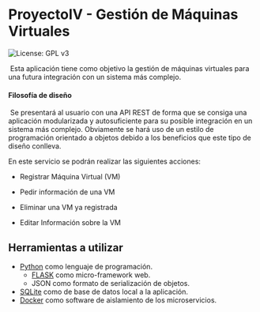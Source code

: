 # ProyectoIV - Gestión de Máquinas Virtuales

![License: GPL v3](https://img.shields.io/badge/License-GPL%20v3-blue.svg)

​	Esta aplicación tiene como objetivo la gestión de máquinas virtuales para una futura integración con un sistema más complejo.

#### Filosofía de diseño

​	Se presentará al usuario con una API REST de forma que se consiga una aplicación modularizada y autosuficiente para su posible integración en un sistema más complejo. Obviamente se hará uso de un estilo de programación orientado a objetos debido a los beneficios que este tipo de diseño conlleva.

En este servicio se podrán realizar las siguientes acciones:

- Registrar Máquina Virtual (VM)

- Pedir información de una VM

- Eliminar una VM ya registrada

- Editar Información sobre la VM


## Herramientas a utilizar

- [Python](https://github.com/python/cpython) como lenguaje de programación.
  - [FLASK](http://flask.pocoo.org/) como micro-framework web.
  - JSON como formato de serialización de objetos.
- [SQLite](https://github.com/ghaering/pysqlite) como de base de datos local a la aplicación.
- [Docker](https://github.com/docker/cli) como software de aislamiento de los microservicios.

